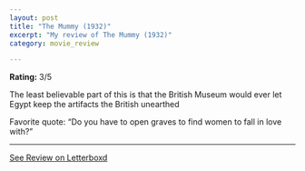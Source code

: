 ```yaml
---
layout: post
title: "The Mummy (1932)"
excerpt: "My review of The Mummy (1932)"
category: movie_review

---
```


**Rating:** 3/5

The least believable part of this is that the British Museum would ever let Egypt keep the artifacts the British unearthed 


Favorite quote: “Do you have to open graves to find women to fall in love with?”

<hr>

[See Review on Letterboxd](https://boxd.it/3pxI4B)
